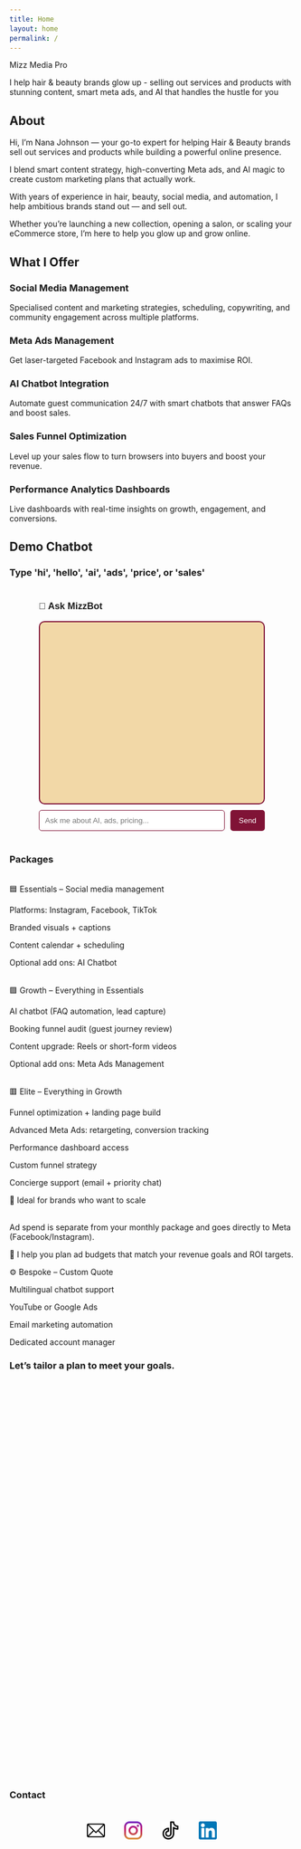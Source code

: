 ```yaml
---
title: Home
layout: home
permalink: /
---
```

Mizz Media Pro

I help hair & beauty brands glow up - selling out services and products with stunning content, smart meta ads, and AI that handles the hustle for you

## About

Hi, I’m Nana Johnson — your go-to expert for helping Hair & Beauty brands sell out services and products while building a powerful online presence.

I blend smart content strategy, high-converting Meta ads, and AI magic to create custom marketing plans that actually work.

With years of experience in hair, beauty, social media, and automation, I help ambitious brands stand out — and sell out.

Whether you’re launching a new collection, opening a salon, or scaling your eCommerce store, I’m here to help you glow up and grow online.

## What I Offer

### Social Media Management

Specialised content and marketing strategies, scheduling, copywriting, and community engagement across multiple platforms.

### Meta Ads Management

Get laser-targeted Facebook and Instagram ads to maximise ROI.

### AI Chatbot Integration

Automate guest communication 24/7 with smart chatbots that answer FAQs and boost sales.

### Sales Funnel Optimization

Level up your sales flow to turn browsers into buyers and boost your revenue.

### Performance Analytics Dashboards

Live dashboards with real-time insights on growth, engagement, and conversions.

## Demo Chatbot

### Type 'hi', 'hello', 'ai', 'ads', 'price', or 'sales'

<style>
  #chatbot-container {
    max-width: 400px;
    margin: 40px auto;
    font-family: sans-serif;
    color: #1c1c1c;
  }

  #chatlog {
    height: 300px;
    overflow-y: auto;
    background: #f2d8a7;
    border: 2px solid #801336;
    padding: 10px;
    border-radius: 10px;
  }

  .chat-bubble {
    margin: 10px 0;
    padding: 10px 12px;
    border-radius: 8px;
    max-width: 85%;
    word-wrap: break-word;
  }

  .user {
    background: #801336;
    color: white;
    align-self: flex-end;
    text-align: right;
  }

  .bot {
    background: #ffffff;
    border: 1px solid #801336;
  }

  #input-area {
    display: flex;
    gap: 10px;
    margin-top: 10px;
  }

  #userInput {
    flex: 1;
    padding: 10px;
    border: 1px solid #801336;
    border-radius: 5px;
  }

  #sendBtn {
    padding: 10px 15px;
    background: #801336;
    color: white;
    border: none;
    border-radius: 5px;
    cursor: pointer;
  }

  #sendBtn:hover {
    background: #a01246;
  }
</style>

<div id="chatbot-container">
  <h3>💬 Ask MizzBot</h3>
  <div id="chatlog" style="display: flex; flex-direction: column;"></div>
  <div id="input-area">
    <input id="userInput" type="text" placeholder="Ask me about AI, ads, pricing..." onkeydown="if(event.key==='Enter') sendMessage()" />
    <button id="sendBtn" onclick="sendMessage()">Send</button>
  </div>
</div>

<script>
  const chatlog = document.getElementById('chatlog');
  const userInput = document.getElementById('userInput');

  const responses = [
    {
      keywords: ['hi', 'hello', 'hey'],
      reply: 'Hey there! 👋 How can I help you with AI, content, or growing your brand?'
    },
    {
      keywords: ['ai', 'chatbot'],
      reply: 'AI chatbots automate your replies, answer FAQs, and close leads 24/7.'
    },
    {
      keywords: ['ads', 'meta', 'facebook'],
      reply: 'Meta Ads help you reach your dream buyers at the right time with the right message.'
    },
    {
      keywords: ['price', 'cost', 'packages'],
      reply: 'Our packages start at £1,000/month and include AI automation, ad strategy, and content.'
    },
    {
      keywords: ['sales', 'funnel', 'convert'],
      reply: 'I help you optimize your funnel to turn followers into paying customers faster.'
    },
    {
      keywords: ['content', 'caption', 'calendar'],
      reply: 'I can generate scroll-stopping captions and schedule a full month of content for you.'
    }
  ];

  function appendMessage(text, sender = 'bot') {
    const bubble = document.createElement('div');
    bubble.className = `chat-bubble ${sender}`;
    bubble.textContent = text;
    chatlog.appendChild(bubble);
    chatlog.scrollTop = chatlog.scrollHeight;
  }

  function sendMessage() {
    const input = userInput.value.trim();
    if (!input) return;

    const userText = input.toLowerCase();
    appendMessage(input, 'user');
    userInput.value = '';

    // Typing indicator
    const typing = document.createElement('div');
    typing.className = 'chat-bubble bot';
    typing.textContent = 'Typing...';
    chatlog.appendChild(typing);
    chatlog.scrollTop = chatlog.scrollHeight;

    setTimeout(() => {
      typing.remove();

      let reply = "Hmm, I didn't quite get that. Try asking about AI, ads, pricing, or content.";

      if (userText.includes('@') && userText.includes('.')) {
        reply = "Thanks! 💌 We’ll send a custom plan to your email shortly.";
      } else {
        for (const { keywords, reply: r } of responses) {
          if (keywords.some(k => userText.includes(k))) {
            reply = r;
            break;
          }
        }
      }

      appendMessage(reply, 'bot');
    }, 800);
  }
</script>


### Packages

<br>
🟦 Essentials – <!-- £1,000/month -->
Social media management 

Platforms: Instagram, Facebook, TikTok

Branded visuals + captions

Content calendar + scheduling

Optional add ons: AI Chatbot

<!--💡 Add Meta Ads Management: +£500/month
💡 Add AI Chatbot: +£300 setup, £100/month -->

<br>
🟪 Growth – <!-- £1,800/month -->
Everything in Essentials 

AI chatbot (FAQ automation, lead capture)

Booking funnel audit (guest journey review)

Content upgrade: Reels or short-form videos 

Optional add ons: Meta Ads Management

<!--💡 Add Meta Ads Management: +£500/month
💡 Monthly analytics report -->

<br>
🟥 Elite – <!-- £2,500/month -->
Everything in Growth

Funnel optimization + landing page build

Advanced Meta Ads: retargeting, conversion tracking

Performance dashboard access

Custom funnel strategy

Concierge support (email + priority chat)

🎯 Ideal for brands who want to scale

<br>
Ad spend is separate from your monthly package and goes directly to Meta (Facebook/Instagram).

🧠 I help you plan ad budgets that match your revenue goals and ROI targets.

⚙️ Bespoke – Custom Quote

Multilingual chatbot support

YouTube or Google Ads

Email marketing automation

Dedicated account manager

### Let’s tailor a plan to meet your goals.

<!-- Calendly inline widget begin -->

<div class="calendly-inline-widget" data-url="https://calendly.com/mizzmediapro" style="min-width:320px;height:700px;"></div>
<script type="text/javascript" src="https://assets.calendly.com/assets/external/widget.js" async></script>
<!-- Calendly inline widget end -->

### Contact

<footer style="text-align:center; padding:20px 0; ">

  <a href="mailto:connect@mizzmediapro.com" style="margin:0 15px; display:inline-block;">
    <img src="/assets/images/email.png" alt="Email" style="width:32px; height:32px;" />
  </a>

  <a href="https://www.instagram.com/mizzmediapro" target="_blank" rel="noopener" style="margin:0 15px; display:inline-block;">
    <img src="/assets/images/instagram.png" alt="Instagram" style="width:32px; height:32px;" />
  </a>

  <a href="https://www.tiktok.com/@mizzmedia" target="_blank" rel="noopener" style="margin:0 15px; display:inline-block;">
    <img src="/assets/images/tiktok.png" alt="TikTok" style="width:32px; height:32px;" />
  </a>

  <a href="https://www.linkedin.com/in/nana-e-a-johnson-282522a6" target="_blank" rel="noopener" style="margin:0 15px; display:inline-block;">
    <img src="/assets/images/linkedin.png" alt="LinkedIn" style="width:32px; height:32px;" />
  </a>

</footer>